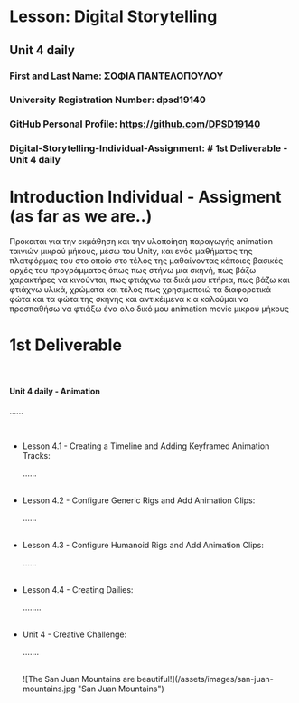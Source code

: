  # Lesson: Digital Storytelling
## Unit 4 daily

### First and Last Name: ΣΟΦΙΑ ΠΑΝΤΕΛΟΠΟΥΛΟΥ
### University Registration Number: dpsd19140
### GitHub Personal Profile: https://github.com/DPSD19140
### Digital-Storytelling-Individual-Assignment: # 1st Deliverable - Unit 4 daily

# Introduction Individual - Assigment (as far as we are..)
<p> Προκειται για την εκμάθηση και την υλοποίηση παραγωγής animation ταινιών μικρού μήκους,
μέσω του Unity, και ενός μαθήματος της πλατφόρμας του στο οποίο στο τέλος της μαθαίνοντας κάποιες βασικές αρχές του προγράμματος όπως πως στήνω μια σκηνή, πως βάζω χαρακτήρες να κινούνται, πως φτιάχνω τα δικά μου κτήρια, πως βάζω και φτιάχνω υλικά, χρώματα και τέλος πως χρησιμοποιώ τα διαφορετικά φώτα και τα φώτα της σκηνης και αντικέιμενα κ.α καλούμαι να προσπαθήσω να φτιάξω ένα ολο δικό μου animation movie μικρού μήκους </p>


# 1st Deliverable
<br>
<h4> Unit 4 daily - Animation </h4>
<p>......</p>
<br>
<ul>
  <li> Lesson 4.1 - Creating a Timeline and Adding Keyframed Animation Tracks: </li>
 <p>......</p>
 
 <br>
 <li> Lesson 4.2 - Configure Generic Rigs and Add Animation Clips: </li>
 <p>......</p>
 
 <br>
  <li> Lesson 4.3 - Configure Humanoid Rigs and Add Animation Clips:  </li>
 <p>......</p>
 
 <br>
  <li> Lesson 4.4 - Creating Dailies:  </li>
 <p>........</p>
 
 <br>
  <li> Unit 4 - Creative Challenge:  </li>
 <p>.......</p>
  <br>
  ![The San Juan Mountains are beautiful!](/assets/images/san-juan-mountains.jpg "San Juan Mountains")
 <br>
</ul>
